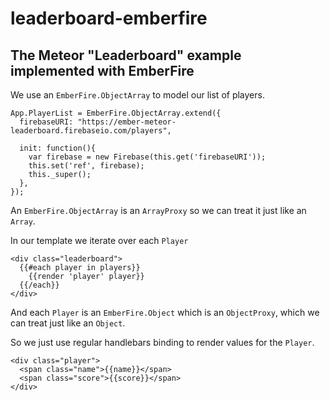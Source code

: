 leaderboard-emberfire
=====================

The Meteor "Leaderboard" example implemented with EmberFire
---------------------

We use an `EmberFire.ObjectArray` to model our list of players.

    App.PlayerList = EmberFire.ObjectArray.extend({
      firebaseURI: "https://ember-meteor-leaderboard.firebaseio.com/players",

      init: function(){
        var firebase = new Firebase(this.get('firebaseURI'));
        this.set('ref', firebase);
        this._super();
      },
    });
    
An `EmberFire.ObjectArray` is an `ArrayProxy` so we can treat it just like an `Array`.

In our template we iterate over each `Player`

    <div class="leaderboard">
      {{#each player in players}}
        {{render 'player' player}}
      {{/each}}
    </div>
    
And each `Player` is an `EmberFire.Object` which is an `ObjectProxy`, which we can treat just like an `Object`.

So we just use regular handlebars binding to render values for the `Player`.

    <div class="player">
      <span class="name">{{name}}</span>
      <span class="score">{{score}}</span>
    </div>
